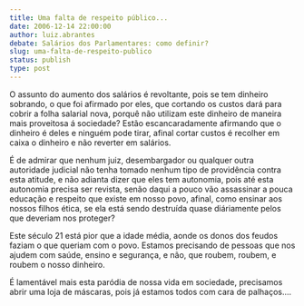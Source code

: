 ```yaml
---
title: Uma falta de respeito público...
date: 2006-12-14 22:00:00
author: luiz.abrantes
debate: Salários dos Parlamentares: como definir?
slug: uma-falta-de-respeito-publico
status: publish 
type: post
---
```


O assunto do aumento dos salários é revoltante, pois se tem dinheiro sobrando, o que foi afirmado por eles, que cortando os custos dará para cobrir a folha salarial nova, porquê não utilizam este dinheiro de maneira mais proveitosa á sociedade? Estão escancaradamente afirmando que o dinheiro é deles e ninguém pode tirar, afinal cortar custos é recolher em caixa o dinheiro e não reverter em salários.  

É de admirar que nenhum juiz, desembargador ou qualquer outra autoridade judicial não tenha tomado nenhum tipo de providência contra esta atitude, e não adianta dizer que eles tem autonomia, pois até esta autonomia precisa ser revista, senão daqui a pouco vão assassinar a pouca educação e respeito que existe em nosso povo, afinal, como ensinar aos nossos filhos ética, se ela está sendo destruída quase diáriamente pelos que deveriam nos proteger?  

Este século 21 está pior que a idade média, aonde os donos dos feudos faziam o que queriam com o povo. Estamos precisando de pessoas que nos ajudem com saúde, ensino e segurança, e não, que roubem, roubem, e roubem o nosso dinheiro.  

É lamentável mais esta paródia de nossa vida em sociedade, precisamos abrir uma loja de máscaras, pois já estamos todos com cara de palhaços....
